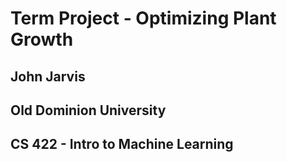 # Term Project - Optimizing Plant Growth
## John Jarvis
## Old Dominion University
## CS 422 - Intro to Machine Learning
